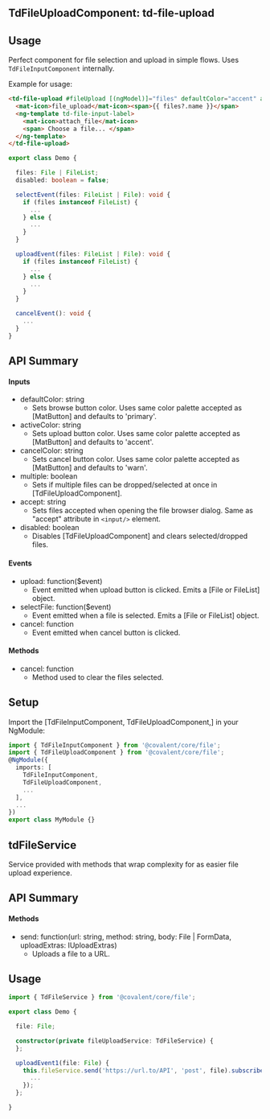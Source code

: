 ## TdFileUploadComponent: td-file-upload

## Usage

Perfect component for file selection and upload in simple flows. Uses `TdFileInputComponent` internally.

Example for usage:

```html
<td-file-upload #fileUpload [(ngModel)]="files" defaultColor="accent" activeColor="warn" cancelColor="primary" (selectFile)="selectEvent($event)" (upload)="uploadEvent($event)" (cancel)="cancelEvent()" accept=".ext,.anotherExt" [disabled]="disabled" multiple>
  <mat-icon>file_upload</mat-icon><span>{{ files?.name }}</span>
  <ng-template td-file-input-label>
    <mat-icon>attach_file</mat-icon>
    <span> Choose a file... </span>
  </ng-template>
</td-file-upload>
```

```typescript
export class Demo {

  files: File | FileList;
  disabled: boolean = false;

  selectEvent(files: FileList | File): void {
    if (files instanceof FileList) {
      ...
    } else {
      ...
    }
  }

  uploadEvent(files: FileList | File): void {
    if (files instanceof FileList) {
      ...
    } else {
      ...
    }
  }

  cancelEvent(): void {
    ...
  }
}
```

## API Summary

#### Inputs

- defaultColor: string
  - Sets browse button color. Uses same color palette accepted as [MatButton] and defaults to 'primary'.
- activeColor: string
  - Sets upload button color. Uses same color palette accepted as [MatButton] and defaults to 'accent'.
- cancelColor: string
  - Sets cancel button color. Uses same color palette accepted as [MatButton] and defaults to 'warn'.
- multiple: boolean
  - Sets if multiple files can be dropped/selected at once in [TdFileUploadComponent].
- accept: string
  - Sets files accepted when opening the file browser dialog. Same as "accept" attribute in `<input/>` element.
- disabled: boolean
  - Disables [TdFileUploadComponent] and clears selected/dropped files.

#### Events

- upload: function($event)
  - Event emitted when upload button is clicked. Emits a [File or FileList] object.
- selectFile: function($event)
  - Event emitted when a file is selected. Emits a [File or FileList] object.
- cancel: function
  - Event emitted when cancel button is clicked.

#### Methods

- cancel: function
  - Method used to clear the files selected.

## Setup

Import the [TdFileInputComponent, TdFileUploadComponent,] in your NgModule:

```typescript
import { TdFileInputComponent } from '@covalent/core/file';
import { TdFileUploadComponent } from '@covalent/core/file';
@NgModule({
  imports: [
    TdFileInputComponent,
    TdFileUploadComponent,
    ...
  ],
  ...
})
export class MyModule {}
```

## tdFileService

Service provided with methods that wrap complexity for as easier file upload experience.

## API Summary

#### Methods

- send: function(url: string, method: string, body: File | FormData, uploadExtras: IUploadExtras)
  - Uploads a file to a URL.

## Usage

```typescript
import { TdFileService } from '@covalent/core/file';

export class Demo {

  file: File;

  constructor(private fileUploadService: TdFileService) {
  };

  uploadEvent1(file: File) {
    this.fileService.send('https://url.to/API', 'post', file).subscribe((response) => {
      ...
    });
  };

}
```
